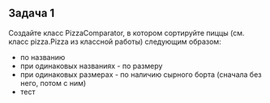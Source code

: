 <h2>Задача 1</h2>

Создайте класс PizzaComparator, в котором сортируйте пиццы (см. класс pizza.Pizza из классной работы)
следующим образом:

- по названию
- при одинаковых названиях - по размеру
- при одинаковых размерах - по наличию сырного борта (сначала без него, потом с ним)
- тест